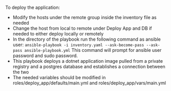 To deploy the application:

- Modify the hosts under the remote group inside the inventory file as needed
- Change the host from local to remote under Deploy App and DB if needed to either deploy locally or remotely
- In the directory of the playbook run the following command as ansible user: `ansible-playbook -i inventory.yaml --ask-become-pass --ask-pass ansible-playbook.yml` This command will prompt for ansible user password and sudo password.
- This playbook deploys a dotnet application image pulled from a private registry and a postgres database and establishes a connection between the two
- The needed variables should be modified in roles/deploy_app/defaults/main.yml and roles/deploy_app/vars/main.yml